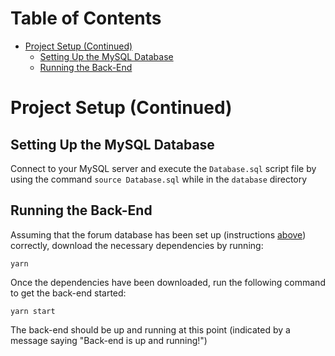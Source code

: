 # Table of Contents
- [Project Setup (Continued)](#Project-Setup-(Continued))
  - [Setting Up the MySQL Database](##Setting-Up-the-MySQL-Database)
  - [Running the Back-End](##Running-the-Back-End)


# Project Setup (Continued)
## Setting Up the MySQL Database
Connect to your MySQL server and execute the `Database.sql` script file by using the command `source Database.sql` while in the `database` directory

## Running the Back-End
Assuming that the forum database has been set up (instructions [above](##Setting-Up-the-MySQL-Database)) correctly, download the necessary dependencies by running:
```
yarn
```
Once the dependencies have been downloaded, run the following command to get the back-end started:
```
yarn start
```
The back-end should be up and running at this point (indicated by a message saying "Back-end is up and running!")

